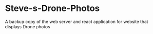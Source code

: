 # Steve-s-Drone-Photos
A backup copy of the web server and react application for website that displays Drone photos
